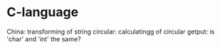 # C-language

China: transforming of string
circular: calculatingg of circular
getput: is 'char' and 'int' the same?